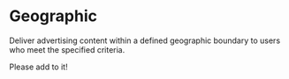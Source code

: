 # Geographic

Deliver advertising content within a defined geographic boundary to users who meet the specified criteria.

Please add to it!
